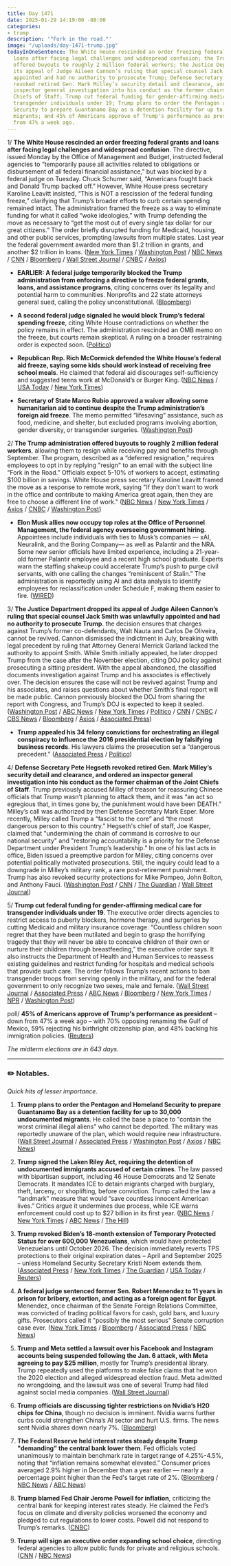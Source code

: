 ```yaml
---
title: Day 1471
date: 2025-01-29 14:19:00 -08:00
categories:
- trump
description: '"Fork in the road."'
image: "/uploads/day-1471-trump.jpg"
todayInOneSentence: The White House rescinded an order freezing federal grants and
  loans after facing legal challenges and widespread confusion; the Trump administration
  offered buyouts to roughly 2 million federal workers; the Justice Department dropped
  its appeal of Judge Aileen Cannon’s ruling that special counsel Jack Smith was unlawfully
  appointed and had no authority to prosecute Trump; Defense Secretary Pete Hegseth
  revoked retired Gen. Mark Milley’s security detail and clearance, and ordered an
  inspector general investigation into his conduct as the former chairman of the Joint
  Chiefs of Staff; Trump cut federal funding for gender-affirming medical care for
  transgender individuals under 19; Trump plans to order the Pentagon and Homeland
  Security to prepare Guantanamo Bay as a detention facility for up to 30,000 undocumented
  migrants; and 45% of Americans approve of Trump's performance as president – down
  from 47% a week ago.
---
```


1/ **The White House rescinded an order freezing federal grants and loans after facing legal challenges and widespread confusion**. The directive, issued Monday by the Office of Management and Budget, instructed federal agencies to “temporarily pause all activities related to obligations or disbursement of all federal financial assistance,” but was blocked by a federal judge on Tuesday. Chuck Schumer said, “Americans fought back and Donald Trump backed off.” However, White House press secretary Karoline Leavitt insisted, “This is NOT a rescission of the federal funding freeze,” clarifying that Trump’s broader efforts to curb certain spending remained intact. The administration framed the freeze as a way to eliminate funding for what it called “woke ideologies,” with Trump defending the move as necessary to “get the most out of every single tax dollar for our great citizens.” The order briefly disrupted funding for Medicaid, housing, and other public services, prompting lawsuits from multiple states. Last year the federal government awarded more than $1.2 trillion in grants, and another $2 trillion in loans. ([New York Times](https://www.nytimes.com/live/2025/01/29/us/trump-federal-freeze-funding-news/federal-freeze-grants?smid=url-share) / [Washington Post](https://www.washingtonpost.com/business/2025/01/29/white-house-budget-office-spending-freeze/) / [NBC News](https://www.nbcnews.com/politics/donald-trump/trump-administration-rescinds-order-attempting-freeze-federal-aid-spen-rcna189852) / [CNN](https://www.cnn.com/2025/01/29/politics/white-house-rescind-federal-funding-freeze/index.html) / [Bloomberg](https://www.bloomberg.com/news/articles/2025-01-29/white-house-reverses-spending-freeze-order-that-sparked-chaos) / [Wall Street Journal](https://www.wsj.com/politics/policy/trump-administration-rescinds-order-to-freeze-federal-aid-funding-45729ca1) / [CNBC](https://www.cnbc.com/2025/01/29/white-house-rescinds-federal-funds-freeze-memo.html) / [Axios](https://www.axios.com/2025/01/29/federal-funding-freeze-memo-rescinded))

* **EARLIER: A federal judge temporarily blocked the Trump administration from enforcing a directive to freeze federal grants, loans, and assistance programs**, citing concerns over its legality and potential harm to communities. Nonprofits and 22 state attorneys general sued, calling the policy unconstitutional. ([Bloomberg](https://www.bloomberg.com/news/articles/2025-01-28/trump-s-freeze-on-grant-funding-temporarily-halted-by-judge))

* **A second federal judge signaled he would block Trump’s federal spending freeze**, citing White House contradictions on whether the policy remains in effect. The administration rescinded an OMB memo on the freeze, but courts remain skeptical. A ruling on a broader restraining order is expected soon. ([Politico](https://www.politico.com/news/2025/01/29/spending-freeze-blocked-trump-judge-00201341))

* **Republican Rep. Rich McCormick defended the White House’s federal aid freeze, saying some kids should work instead of receiving free school meals**. He claimed that federal aid discourages self-sufficiency and suggested teens work at McDonald’s or Burger King. ([NBC News](https://www.nbcnews.com/politics/congress/republican-congressman-suggests-children-receiving-free-school-lunches-rcna189614) / [USA Today](https://www.usatoday.com/story/news/politics/2025/01/28/mccormick-kids-work-mcdonalds-over-free-lunch/78002847007/) / [New York Times](https://www.nytimes.com/2025/01/29/us/reading-skills-naep.html))

* **Secretary of State Marco Rubio approved a waiver allowing some humanitarian aid to continue despite the Trump administration’s foreign aid freeze**. The memo permitted “lifesaving” assistance, such as food, medicine, and shelter, but excluded programs involving abortion, gender diversity, or transgender surgeries. ([Washington Post](https://www.washingtonpost.com/national-security/2025/01/28/state-department-foreign-aid-trump-waiver/))

2/ **The Trump administration offered buyouts to roughly 2 million federal workers**, allowing them to resign while receiving pay and benefits through September. The program, described as a “deferred resignation,” requires employees to opt in by replying "resign" to an email with the subject line “Fork in the Road.” Officials expect 5-10% of workers to accept, estimating $100 billion in savings. White House press secretary Karoline Leavitt framed the move as a response to remote work, saying "If they don’t want to work in the office and contribute to making America great again, then they are free to choose a different line of work." ([NBC News](https://www.nbcnews.com/politics/white-house/trump-administration-offer-federal-workers-buyouts-resign-rcna189661) / [New York Times](https://www.nytimes.com/2025/01/28/us/politics/trump-buyouts-federal-workers.html) / [Axios](https://www.axios.com/2025/01/28/trump-federal-workers-quit-severance) / [CNBC](https://www.cnbc.com/2025/01/28/trump-buyouts-federal-workers.html) / [Washington Post](https://www.washingtonpost.com/politics/2025/01/28/trump-emails-workforce/))

* **Elon Musk allies now occupy top roles at the Office of Personnel Management, the federal agency overseeing government hiring**. Appointees include individuals with ties to Musk’s companies — xAI, Neuralink, and the Boring Company— as well as Palantir and the NRA. Some new senior officials have limited experience, including a 21-year-old former Palantir employee and a recent high school graduate. Experts warn the staffing shakeup could accelerate Trump’s push to purge civil servants, with one calling the changes “reminiscent of Stalin.” The administration is reportedly using AI and data analysis to identify employees for reclassification under Schedule F, making them easier to fire. ([WIRED](https://www.wired.com/story/elon-musk-lackeys-office-personnel-management-opm-neuralink-x-boring-stalin/))

3/ **The Justice Department dropped its appeal of Judge Aileen Cannon’s ruling that special counsel Jack Smith was unlawfully appointed and had no authority to prosecute Trump**. the decision ensures that charges against Trump’s former co-defendants, Walt Nauta and Carlos De Oliveira, cannot be revived. Cannon dismissed the indictment in July, breaking with legal precedent by ruling that Attorney General Merrick Garland lacked the authority to appoint Smith. While Smith initially appealed, he later dropped Trump from the case after the November election, citing DOJ policy against prosecuting a sitting president. With the appeal abandoned, the classified documents investigation against Trump and his associates is effectively over. The decision ensures the case will not be revived against Trump and his associates, and raises questions about whether Smith’s final report will be made public. Cannon previously blocked the DOJ from sharing the report with Congress, and Trump’s DOJ is expected to keep it sealed. ([Washington Post](https://www.washingtonpost.com/national-security/2025/01/29/trump-classified-documents-jack-smith-appeal-cannon-dropped/) / [ABC News](https://abcnews.go.com/US/doj-trump-moves-drop-appeal-classified-docs-case/story?id=117985723) / [New York Times](https://www.nytimes.com/2025/01/29/us/politics/trump-classified-documents-case.html) / [Politico](https://www.politico.com/news/2025/01/29/doj-moves-to-drop-prosecution-of-former-trump-classified-document-co-defendants-00201232) / [CNN](https://www.cnn.com/2025/01/29/politics/classified-documents-dropped-trump-codefendants/) / [CNBC](https://www.cnbc.com/2025/01/29/trump-classified-documents-case-doj-drops-appeal-against-co-defendants.html) / [CBS News](https://www.cbsnews.com/news/trump-classified-documents-case-walt-nauta-carlos-de-oliveira/) / [Bloomberg](https://www.bloomberg.com/news/articles/2025-01-29/doj-drops-fight-to-prosecute-trump-co-defendants-in-records-case) / [Axios](https://www.axios.com/2025/01/29/trump-doj-classified-documents-case-dismiss-request) / [Associated Press](https://apnews.com/article/trump-justice-department-classified-documents-c887926663beeb5a04d45c7c896609ba))

* **Trump appealed his 34 felony convictions for orchestrating an illegal conspiracy to influence the 2016 presidential election by falsifying business records**. His lawyers claims the prosecution set a “dangerous precedent.” ([Associated Press](https://apnews.com/article/trump-hush-money-appeal-stormy-daniels-249a77a70cab97137595f000fbd49307) / [Politico](https://www.politico.com/news/2025/01/29/trump-new-lawyers-hush-money-appeal-00201219))

4/ **Defense Secretary Pete Hegseth revoked retired Gen. Mark Milley’s security detail and clearance, and ordered an inspector general investigation into his conduct as the former chairman of the Joint Chiefs of Staff**. Trump previously accused Milley of treason for reassuring Chinese officials that Trump wasn’t planning to attack them, and it was “an act so egregious that, in times gone by, the punishment would have been DEATH.” Milley’s call was authorized by then Defense Secretary Mark Esper. More recently, Milley called Trump a “fascist to the core” and “the most dangerous person to this country.” Hegseth's chief of staff, Joe Kasper, claimed that "undermining the chain of command is corrosive to our national security" and "restoring accountability is a priority for the Defense Department under President Trump’s leadership.” In one of his last acts in office, Biden issued a preemptive pardon for Milley, citing concerns over potential politically motivated prosecutions. Still, the inquiry could lead to a downgrade in Milley’s military rank, a rare post-retirement punishment. Trump has also revoked security protections for Mike Pompeo, John Bolton, and Anthony Fauci. ([Washington Post](https://www.washingtonpost.com/national-security/2025/01/28/mark-milley-hegseth-trump/) / [CNN](https://www.cnn.com/2025/01/28/politics/mark-milley-security-detail-pulled/index.html) / [The Guardian](https://www.theguardian.com/us-news/2025/jan/29/trumps-pentagon-strips-mark-milley-of-security-clearance-and-guard-detail) / [Wall Street Journal](https://www.wsj.com/politics/national-security/hegseth-strips-milley-of-federal-protection-79b94642))

5/ **Trump cut federal funding for gender-affirming medical care for transgender individuals under 19**. The executive order directs agencies to restrict access to puberty blockers, hormone therapy, and surgeries by cutting Medicaid and military insurance coverage. “Countless children soon regret that they have been mutilated and begin to grasp the horrifying tragedy that they will never be able to conceive children of their own or nurture their children through breastfeeding,” the executive order says. It also instructs the Department of Health and Human Services to reassess existing guidelines and restrict funding for hospitals and medical schools that provide such care. The order follows Trump’s recent actions to ban transgender troops from serving openly in the military, and for the federal government to only recognize two sexes, male and female. ([Wall Street Journal](https://www.wsj.com/politics/policy/trump-signs-order-to-restrict-medical-treatments-for-transgender-minors-efd37978) / [Associated Press](https://apnews.com/article/trump-transgender-transition-executive-order-301e4130233b411311978f66f455f1c4) / [ABC News](https://abcnews.go.com/Politics/trump-signs-executive-order-restrict-transgender-care-access/story?id=118196874) / [Bloomberg](https://www.bloomberg.com/news/articles/2025-01-28/trump-orders-halt-to-us-funds-for-kids-gender-affirming-care) / [New York Times](https://www.nytimes.com/2025/01/28/us/politics/trump-trans-gender-affirming-care.html) / [NPR](https://www.npr.org/2025/01/29/nx-s1-5279092/trump-executive-order-gender-affirming-care) / [Washington Post](https://www.washingtonpost.com/nation/2025/01/29/transgender-care-trump-executive-order-youth/))

poll/ **45% of Americans approve of Trump's performance as president** – down from 47% a week ago – with 70% opposing renaming the Gulf of Mexico, 59% rejecting his birthright citizenship plan, and 48% backing his immigration policies. ([Reuters](https://www.reuters.com/world/us/americans-sour-some-trumps-early-moves-reutersipsos-poll-finds-2025-01-28/))

*The midterm elections are in 643 days.*

---

### ✏️ Notables.

*Quick hits of lesser importance*.

1. **Trump plans to order the Pentagon and Homeland Security to prepare Guantanamo Bay as a detention facility for up to 30,000 undocumented migrants**. He called the base a place to "contain the worst criminal illegal aliens" who cannot be deported. The military was reportedly unaware of the plan, which would require new infrastructure. ([Wall Street Journal](https://www.wsj.com/politics/national-security/migrants-guantanamo-bay-executive-order-ea6a2e72) / [Associated Press](https://apnews.com/article/trump-signs-laken-riley-act-immigration-crackdown-30a34248fa984d8d46b809c3e6d8731a) / [Washington Post](https://www.washingtonpost.com/immigration/2025/01/29/guantanamo-cuba-el-salvador-deportations/) / [Axios](https://www.axios.com/2025/01/29/trump-guantanamo-bay-undocumented-immigrants) / [NBC News](https://www.nbcnews.com/politics/white-house/trump-says-sign-order-housing-migrants-guantanamo-bay-rcna189884))

2. **Trump signed the Laken Riley Act, requiring the detention of undocumented immigrants accused of certain crimes**. The law passed with bipartisan support, including 46 House Democrats and 12 Senate Democrats. It mandates ICE to detain migrants charged with burglary, theft, larceny, or shoplifting, before conviction. Trump called the law a “landmark” measure that would “save countless innocent American lives.” Critics argue it undermines due process, while ICE warns enforcement could cost up to $27 billion in its first year. ([NBC News](https://www.nbcnews.com/politics/white-house/trump-signs-laken-riley-act-law-rcna188917) / [New York Times](https://www.nytimes.com/2025/01/29/us/politics/trump-signs-laken-riley-act.html) / [ABC News](https://abcnews.go.com/Politics/trump-sign-laken-riley-act-setting-phase-immigration/story?id=118226963) / [The Hill](https://thehill.com/homenews/administration/5113714-trump-signs-laken-riley-act/))

3. **Trump revoked Biden’s 18-month extension of Temporary Protected Status for over 600,000 Venezuelans**, which would have protected Venezuelans until October 2026. The decision immediately reverts TPS protections to their original expiration dates – April and September 2025 – unless Homeland Security Secretary Kristi Noem extends them. ([Associated Press](https://apnews.com/article/immigration-border-security-venezuela-tps-noem-af43e2135ea588717669794288e5b6e6) / [New York Times](https://www.nytimes.com/2025/01/28/us/politics/trump-tps-venezuelan-immigrants.html) / [The Guardian](https://www.theguardian.com/us-news/2025/jan/29/protected-status-venezuelans-ends-trump-noem) / [USA Today](https://www.usatoday.com/story/news/politics/2025/01/29/trump-administration-ends-immigration-protections-venezuelans/78018693007/) / [Reuters](https://www.reuters.com/world/americas/trump-administration-revokes-extension-protections-venezuelans-us-ny-times-2025-01-29/))

4. **A federal judge sentenced former Sen. Robert Menendez to 11 years in prison for bribery, extortion, and acting as a foreign agent for Egypt**. Menendez, once chairman of the Senate Foreign Relations Committee, was convicted of trading political favors for cash, gold bars, and luxury gifts. Prosecutors called it "possibly the most serious" Senate corruption case ever. ([New York Times](https://www.nytimes.com/2025/01/29/nyregion/bob-menendez-corruption-sentencing.html) / [Bloomberg](https://www.bloomberg.com/news/articles/2025-01-29/ex-senator-bob-menendez-gets-11-years-for-gold-bar-bribe-scheme) / [Associated Press](https://apnews.com/article/bob-menendez-sentencing-new-jersey-bribery-fc8720f8b74fd431b40b1f7b4dcd5ac7) / [NBC News](https://www.nbcnews.com/politics/justice-department/former-sen-bob-menendez-sentenced-gold-bar-bribery-case-rcna189044))

5. **Trump and Meta settled a lawsuit over his Facebook and Instagram accounts being suspended following the Jan. 6 attack, with Meta agreeing to pay $25 million**, mostly for Trump’s presidential library. Trump repeatedly used the platforms to make false claims that he won the 2020 election and alleged widespread election fraud. Meta admitted no wrongdoing, and the lawsuit was one of several Trump had filed against social media companies. ([Wall Street Journal](https://www.wsj.com/us-news/law/trump-signs-agreement-calling-for-meta-to-pay-25-million-to-settle-suit-6f734c8c))

6. **Trump officials are discussing tighter restrictions on Nvidia’s H20 chips for China**, though no decision is imminent. Nvidia warns further curbs could strengthen China’s AI sector and hurt U.S. firms. The news sent Nvidia shares down nearly 7%. ([Bloomberg](https://www.bloomberg.com/news/articles/2025-01-29/trump-officials-discuss-tightening-curbs-on-nvidia-china-sales))

7. **The Federal Reserve held interest rates steady despite Trump "demanding" the central bank lower them**. Fed officials voted unanimously to maintain benchmark rate in target range of 4.25%-4.5%, noting that “inflation remains somewhat elevated.” Consumer prices averaged 2.9% higher in December than a year earlier — nearly a percentage point higher than the Fed's target rate of 2%. ([Bloomberg](https://www.bloomberg.com/news/articles/2025-01-29/key-takeaways-from-fed-decision-to-hold-rates-steady) / [NBC News](https://www.nbcnews.com/business/economy/federal-reserve-interest-rate-decision-january-2025-what-to-know-rcna189628) / [ABC News](https://abcnews.go.com/Business/fed-expected-hold-interest-rates-steady-defying-pressure-trump/story?id=118175314))

8. **Trump blamed Fed Chair Jerome Powell for inflation**, criticizing the central bank for keeping interest rates steady. He claimed the Fed’s focus on climate and diversity policies worsened the economy and pledged to cut regulations to lower costs. Powell did not respond to Trump’s remarks. ([CNBC](https://www.cnbc.com/2025/01/29/trump-accuses-fed-powell-of-creating-inflation-on-heels-of-rate-decision.html))

9. **Trump will sign an executive order expanding school choice**, directing federal agencies to allow public funds for private and religious schools. ([CNN](https://www.cnn.com/2025/01/29/politics/executive-actions-trump-school-choice/index.html) / [NBC News](https://www.nbcnews.com/politics/donald-trump/trump-sign-sweeping-executive-order-expand-school-choice-rcna189779))